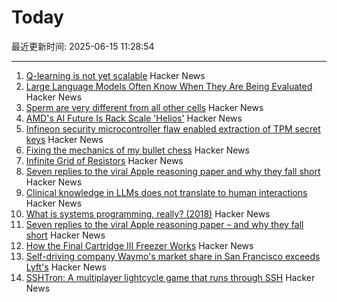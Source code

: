 # Today

最近更新时间: 2025-06-15 11:28:54

--- 
1. [Q-learning is not yet scalable](https://seohong.me/blog/q-learning-is-not-yet-scalable/) Hacker News
2. [Large Language Models Often Know When They Are Being Evaluated](https://arxiv.org/abs/2505.23836) Hacker News
3. [Sperm are very different from all other cells](https://www.bbc.com/future/article/20250613-untangling-the-mysteries-of-what-we-dont-know-about-sperm) Hacker News
4. [AMD's AI Future Is Rack Scale 'Helios'](https://morethanmoore.substack.com/p/amds-ai-future-is-rack-scale-helios) Hacker News
5. [Infineon security microcontroller flaw enabled extraction of TPM secret keys](https://it4sec.substack.com/p/a-flaw-in-infineons-security-microcontrollers) Hacker News
6. [Fixing the mechanics of my bullet chess](https://jacobbrazeal.wordpress.com/2025/06/14/fixing-the-mechanics-of-my-bullet-chess/) Hacker News
7. [Infinite Grid of Resistors](https://www.mathpages.com/home/kmath668/kmath668.htm) Hacker News
8. [Seven replies to the viral Apple reasoning paper and why they fall short](https://garymarcus.substack.com/p/seven-replies-to-the-viral-apple) Hacker News
9. [Clinical knowledge in LLMs does not translate to human interactions](https://arxiv.org/pdf/2504.18919) Hacker News
10. [What is systems programming, really? (2018)](https://willcrichton.net/notes/systems-programming/) Hacker News
11. [Seven replies to the viral Apple reasoning paper – and why they fall short](https://garymarcus.substack.com/p/seven-replies-to-the-viral-apple) Hacker News
12. [How the Final Cartridge III Freezer Works](https://www.pagetable.com/?p=1810) Hacker News
13. [Self-driving company Waymo's market share in San Francisco exceeds Lyft's](https://underscoresf.com/in-san-francisco-waymo-has-now-bested-lyft-uber-is-next/) Hacker News
14. [SSHTron: A multiplayer lightcycle game that runs through SSH](https://github.com/zachlatta/sshtron) Hacker News
